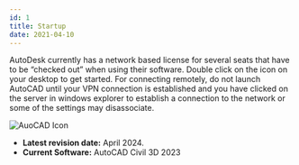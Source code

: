 ```yaml
---
id: 1
title: Startup
date: 2021-04-10
---
```


AutoDesk currently has a network based license for several seats that have to be “checked out” when using their software. Double click on the icon on your desktop to get started. For connecting remotely, do not launch AutoCAD until your VPN connection is established and you have clicked on the server in windows explorer to establish a connection to the network or some of the settings may disassociate.

![AuoCAD Icon](/img/standards/image1.png)

- **Latest revision date:** April 2024.
- **Current Software:** AutoCAD Civil 3D 2023
